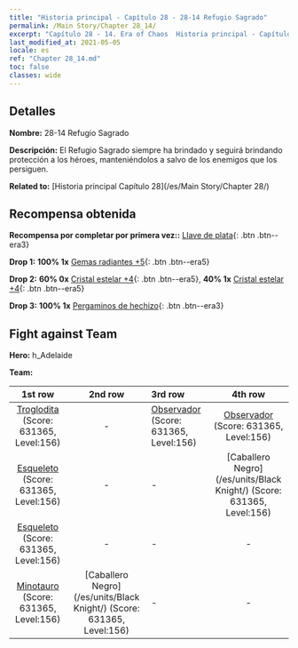 ```yaml
---
title: "Historia principal - Capítulo 28 - 28-14 Refugio Sagrado"
permalink: /Main Story/Chapter 28_14/
excerpt: "Capítulo 28 - 14. Era of Chaos  Historia principal - Capítulo 28_14. 28-14 Refugio Sagrado"
last_modified_at: 2021-05-05
locale: es
ref: "Chapter 28_14.md"
toc: false
classes: wide
---
```


## Detalles

 **Nombre:** 28-14 Refugio Sagrado

 **Descripción:** El Refugio Sagrado siempre ha brindado y seguirá brindando protección a los héroes, manteniéndolos a salvo de los enemigos que los persiguen.

 **Related to:** [Historia principal Capítulo 28](/es/Main Story/Chapter 28/)

## Recompensa obtenida

 **Recompensa por completar por primera vez::** [Llave de plata](/ItemsES/con_693/){: .btn .btn--era3}

 **Drop 1:** **100% 1x** [Gemas radiantes +5](/ItemsES/mat_100/){: .btn .btn--era5}

 **Drop 2:** **60% 0x** [Cristal estelar +4](/ItemsES/mat_94/){: .btn .btn--era5}, **40% 1x** [Cristal estelar +4](/ItemsES/mat_94/){: .btn .btn--era5}

 **Drop 3:** **100% 1x** [Pergaminos de hechizo](/ItemsES/con_694/){: .btn .btn--era3}


## Fight against Team
 **Hero:** h_Adelaide

 **Team:**


  | 1st row | 2nd row | 3rd row | 4th row |
  |:----:|:----:|:----|:----:|
  | [Troglodita](/es/units/Troglodyte/) (Score: 631365, Level:156)  | - | [Observador](/es/units/Beholder/) (Score: 631365, Level:156)  | [Observador](/es/units/Beholder/) (Score: 631365, Level:156)  |
  | [Esqueleto](/es/units/Skeleton/) (Score: 631365, Level:156)  | - | - | [Caballero Negro](/es/units/Black Knight/) (Score: 631365, Level:156)  |
  | [Esqueleto](/es/units/Skeleton/) (Score: 631365, Level:156)  | - | - | - |
  | [Minotauro](/es/units/Minotaur/) (Score: 631365, Level:156)  | [Caballero Negro](/es/units/Black Knight/) (Score: 631365, Level:156)  | - | - |



